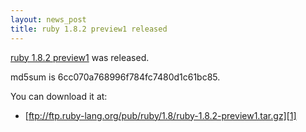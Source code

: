 ```yaml
---
layout: news_post
title: ruby 1.8.2 preview1 released
---
```


[ruby 1.8.2 preview1][1] was released.

md5sum is 6cc070a768996f784fc7480d1c61bc85.

You can download it at:

* [ftp://ftp.ruby-lang.org/pub/ruby/1.8/ruby-1.8.2-preview1.tar.gz][1]

[1]: ftp://ftp.ruby-lang.org/pub/ruby/1.8/ruby-1.8.2-preview1.tar.gz 
